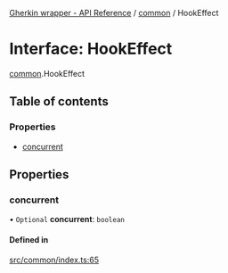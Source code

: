 [Gherkin wrapper - API Reference](../README.md) / [common](../modules/common.md) / HookEffect

# Interface: HookEffect

[common](../modules/common.md).HookEffect

## Table of contents

### Properties

- [concurrent](common.HookEffect.md#concurrent)

## Properties

### concurrent

• `Optional` **concurrent**: `boolean`

#### Defined in

[src/common/index.ts:65](https://github.com/Niitch/gherkin-wrapper/blob/79f02ed/src/common/index.ts#L65)
